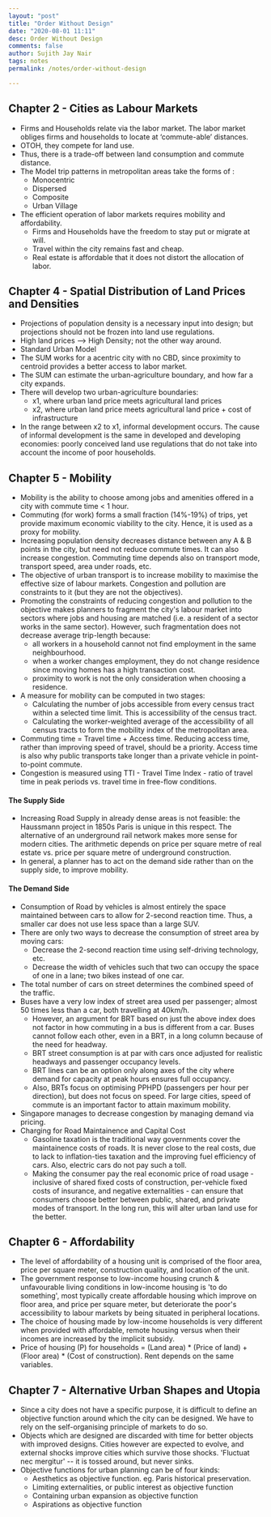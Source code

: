 ```yaml
---
layout: "post"
title: "Order Without Design"
date: "2020-08-01 11:11"
desc: Order Without Design
comments: false
author: Sujith Jay Nair
tags: notes
permalink: /notes/order-without-design

---
```

## Chapter 2 - Cities as Labour Markets
- Firms and Households relate via the labor market. The labor market obliges firms and households to locate at ‘commute-able’ distances.
- OTOH, they compete for land use.
- Thus, there is a trade-off between land consumption and commute distance.
- The Model trip patterns in metropolitan areas take the forms of :
  - Monocentric
  - Dispersed
  - Composite
  - Urban Village
- The efficient operation of labor markets requires mobility and affordability.
  - Firms and Households have the freedom to stay put or migrate at will.
  - Travel within the city remains fast and cheap.
  - Real estate is affordable that it does not distort the allocation of labor.

## Chapter 4 - Spatial Distribution of Land Prices and Densities
- Projections of population density is a necessary input into design; but projections should not be frozen into land use regulations.
- High land prices —> High Density; not the other way around.
- Standard Urban Model
- The SUM works for a acentric city with no CBD, since proximity to centroid provides a better access to labor market.
- The SUM can estimate the urban-agriculture boundary, and how far a city expands.
- There will develop two urban-agriculture boundaries:
  - x1, where urban land price meets agricultural land prices
  - x2, where urban land price meets agricultural land price + cost of infrastructure
- In the range between x2 to x1, informal development occurs. The cause of informal development is the same in developed and developing economies: poorly conceived land use regulations that do not take into account the income of poor households.

## Chapter 5 - Mobility
- Mobility is the ability to choose among jobs and amenities offered in a city with commute time < 1 hour.
- Commuting (for work) forms a small fraction (14%-19%) of trips, yet provide maximum economic viability to the city. Hence, it is used as a proxy for mobility.
- Increasing population density decreases distance between any A & B points in the city, but need not reduce commute times. It can also increase congestion. Commuting time depends also on transport mode, transport speed, area under roads, etc.
- The objective of urban transport is to increase mobility to maximise the effective size of labour markets. Congestion and pollution are constraints to it (but they are not the objectives).
- Promoting the constraints of reducing congestion and pollution to the objective makes planners to fragment the city's labour market into sectors where jobs and housing are matched (i.e. a resident of a sector works in the same sector). However, such fragmentation does not decrease average trip-length because:
  - all workers in a household cannot not find employment in the same neighbourhood.
  - when a worker changes employment, they do not change residence since moving homes has a high transaction cost.
  - proximity to work is not the only consideration when choosing a residence.
- A measure for mobility can be computed in two stages:
  - Calculating the number of jobs accessible from every census tract within a selected time limit. This is accessibility of the census tract.
  - Calculating the worker-weighted average of the accessibility of all census tracts to form the mobility index of the metropolitan area.
- Commuting time = Travel time + Access time. Reducing access time, rather than improving speed of travel, should be a priority. Access time is also why public transports take longer than a private vehicle in point-to-point commute.
- Congestion is measured using TTI - Travel Time Index - ratio of travel time in peak periods vs. travel time in free-flow conditions.

#### The Supply Side
- Increasing Road Supply in already dense areas is not feasible: the Haussmann project in 1850s Paris is unique in this respect. The alternative of an underground rail network makes more sense for modern cities. The arithmetic depends on price per square metre of real estate vs. price per square metre of underground construction.
- In general, a planner has to act on the demand side rather than on the supply side, to improve mobility.

#### The Demand Side
- Consumption of Road by vehicles is almost entirely the space maintained between cars to allow for 2-second reaction time. Thus, a smaller car does not use less space than a large SUV.
- There are only two ways to decrease the consumption of street area by moving cars:
  - Decrease the 2-second reaction time using self-driving technology, etc.
  - Decrease the width of vehicles such that two can occupy the space of one in a lane; two bikes instead of one car.
- The total number of cars on street determines the combined speed of the traffic.
- Buses have a very low index of street area used per passenger; almost 50 times less than a car, both travelling at 40km/h.
  - However, an argument for BRT based on just the above index does not factor in how commuting in a bus is different from a car. Buses cannot follow each other, even in a BRT, in a long column because of the need for headway.
  - BRT street consumption is at par with cars once adjusted for realistic headways and passenger occupancy levels.
  - BRT lines can be an option only along axes of the city where demand for capacity at peak hours ensures full occupancy.
  - Also, BRTs focus on optimising PPHPD (passengers per hour per direction), but does not focus on speed. For large cities, speed of commute is an important factor to attain maximum mobility.
- Singapore manages to decrease congestion by managing demand via pricing.
- Charging for Road Maintainence and Capital Cost
  - Gasoline taxation is the traditional way governments cover the maintainence costs of roads. It is never close to the real costs, due to lack to inflation-ties taxation and the improving fuel efficiency of cars. Also, electric cars do not pay such a toll.
  - Making the consumer pay the real economic price of road usage - inclusive of shared fixed costs of construction, per-vehicle fixed costs of insurance, and negative externalities - can ensure that consumers choose better between public, shared, and private modes of transport. In the long run, this will alter urban land use for the better.

## Chapter 6 - Affordability
- The level of affordability of a housing unit is comprised of the floor area, price per square meter, construction quality, and location of the unit.
- The government response to low-income housing crunch & unfavourable living conditions in low-income housing is 'to do something', most typically create affordable housing which improve on floor area, and price per square meter, but deteriorate the poor's accessibility to labour markets by being situated in peripheral locations.
- The choice of housing made by low-income households is very different when provided with affordable, remote housing versus when their incomes are increased by the implicit subsidy.
- Price of housing (P) for households = (Land area) * (Price of land) + (Floor area) * (Cost of construction). Rent depends on the same variables.

## Chapter 7 - Alternative Urban Shapes and Utopia
- Since a city does not have a specific purpose, it is difficult to define an objective function around which the city can be designed. We have to rely on the self-organising principle of markets to do so.
- Objects which are designed are discarded with time for better objects with improved designs. Cities however are expected to evolve, and external shocks improve cities which survive those shocks. 'Fluctuat nec mergitur' -- it is tossed around, but never sinks.
- Objective functions for urban planning can be of four kinds:
  - Aesthetics as objective function. eg. Paris historical preservation.
  - Limiting externalities, or public interest as objective function
  - Containing urban expansion as objective function
  - Aspirations as objective function
